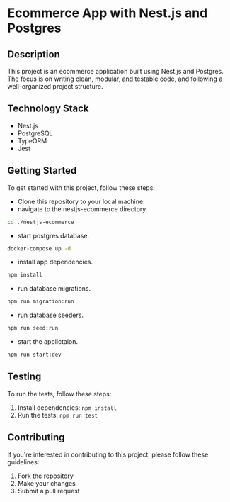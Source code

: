 # Ecommerce App with Nest.js and Postgres

## Description
This project is an ecommerce application built using Nest.js and Postgres. The focus is on writing clean, modular, and testable code, and following a well-organized project structure.

## Technology Stack

- Nest.js
- PostgreSQL
- TypeORM
- Jest

## Getting Started

To get started with this project, follow these steps:

- Clone this repository to your local machine.
- navigate to the nestjs-ecommerce directory.

```bash 
cd ./nestjs-ecommerce
```
- start postgres database.

```bash
docker-compose up -d
```

- install app dependencies.

```bash
npm install
```

- run database migrations.

```bash
npm run migration:run
```

- run database seeders.

```bash
npm run seed:run
```

- start the applictaion.

```bash
npm run start:dev
```

## Testing
To run the tests, follow these steps:
1. Install dependencies: `npm install`
2. Run the tests: `npm run test`

## Contributing
If you're interested in contributing to this project, please follow these guidelines:
1. Fork the repository
2. Make your changes
3. Submit a pull request
